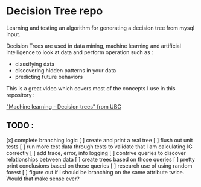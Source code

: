 # Decision Tree repo



Learning and testing an algorithm for generating a decision tree from mysql input. 

Decision Trees are used in data mining, machine learning and artificial intelligence to look at data and perform operation such as : 

- classifying data
- discovering hidden patterns in your data
- predicting future behaviors

This is a great video which covers most of the concepts I use in this repository :

["Machine learning - Decision trees" from UBC](https://www.youtube.com/watch?v=-dCtJjlEEgM)


## TODO :
[x] complete branching logic
[ ] create and print a real tree
[ ] flush out unit tests
[ ] run more test data through tests to validate that I am calculating IG correctly
[ ] add trace, error, info logging
[ ] contrive queries to discover relationships between data
[ ] create trees based on those queries
[ ] pretty print conclusions based on those queries
[ ] research use of using random forest
[ ] figure out if i should be branching on the same attribute twice. Would that make sense ever? 
